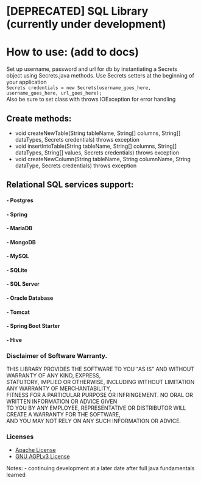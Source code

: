 # [DEPRECATED] SQL Library (currently under development)

# How to use: (add to docs)
Set up username, password and url for db by instantiating a Secrets <br />
object using Secrets.java methods. Use Secrets setters at the beginning of your application <br />
`Secrets credentials = new Secrets(username_goes_here, username_goes_here, url_goes_here);` <br />
Also be sure to set class with throws IOException for error handling

## Create methods:
- void createNewTable(String tableName, String[] columns, String[] dataTypes, Secrets credentials) throws exception
- void insertIntoTable(String tableName, String[] columns, String[] dataTypes, String[] values, Secrets credentials) throws exception
- void createNewColumn(String tableName, String columnName, String dataType, Secrets credentials) throws exception

## Relational SQL services support:
#### - Postgres
#### - Spring
#### - MariaDB
#### - MongoDB
#### - MySQL
#### - SQLite
#### - SQL Server
#### - Oracle Database
#### - Tomcat
#### - Spring Boot Starter
#### - Hive

### Disclaimer of Software Warranty. <br />
THIS LIBRARY PROVIDES THE SOFTWARE TO YOU "AS IS" AND WITHOUT WARRANTY OF ANY KIND, EXPRESS, <br />
STATUTORY, IMPLIED OR OTHERWISE, INCLUDING WITHOUT LIMITATION ANY WARRANTY OF MERCHANTABILITY, <br />
FITNESS FOR A PARTICULAR PURPOSE OR INFRINGEMENT. NO ORAL OR WRITTEN INFORMATION OR ADVICE GIVEN <br />
TO YOU BY ANY EMPLOYEE, REPRESENTATIVE OR DISTRIBUTOR WILL CREATE A WARRANTY FOR THE SOFTWARE, <br />
AND YOU MAY NOT RELY ON ANY SUCH INFORMATION OR ADVICE.

### Licenses
- [Apache License](Licenses/Apache_License)
- [GNU AGPLv3 License](Licenses/GNU_AGPLv3)

Notes:
    - continuing development at a later date after full java fundamentals learned
